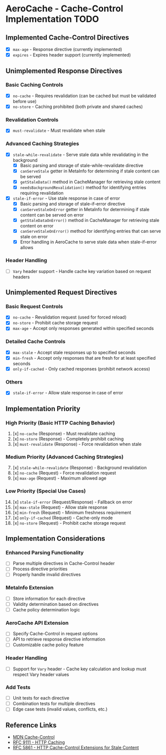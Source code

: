 # AeroCache - Cache-Control Implementation TODO

## Implemented Cache-Control Directives
- [x] `max-age` - Response directive (currently implemented)
- [x] `expires` - Expires header support (currently implemented)

## Unimplemented Response Directives

### Basic Caching Controls
- [x] `no-cache` - Requires revalidation (can be cached but must be validated before use)
- [x] `no-store` - Caching prohibited (both private and shared caches)

### Revalidation Controls
- [x] `must-revalidate` - Must revalidate when stale

### Advanced Caching Strategies
- [x] `stale-while-revalidate` - Serve stale data while revalidating in the background
  - [x] Basic parsing and storage of stale-while-revalidate directive
  - [x] `canServeStale` getter in MetaInfo for determining if stale content can be served
  - [x] `getStaleData()` method in CacheManager for retrieving stale content
  - [x] `needsBackgroundRevalidation()` method for identifying entries requiring revalidation
- [x] `stale-if-error` - Use stale response in case of error
  - [x] Basic parsing and storage of stale-if-error directive
  - [x] `canServeStaleOnError` getter in MetaInfo for determining if stale content can be served on error
  - [x] `getStaleDataOnError()` method in CacheManager for retrieving stale content on error
  - [x] `canServeStaleOnError()` method for identifying entries that can serve stale on error
  - [x] Error handling in AeroCache to serve stale data when stale-if-error allows

### Header Handling
- [ ] `Vary` header support - Handle cache key variation based on request headers

## Unimplemented Request Directives

### Basic Request Controls
- [x] `no-cache` - Revalidation request (used for forced reload)
- [x] `no-store` - Prohibit cache storage request
- [x] `max-age` - Accept only responses generated within specified seconds

### Detailed Cache Controls
- [x] `max-stale` - Accept stale responses up to specified seconds
- [x] `min-fresh` - Accept only responses that are fresh for at least specified seconds
- [x] `only-if-cached` - Only cached responses (prohibit network access)

### Others
- [x] `stale-if-error` - Allow stale response in case of error

## Implementation Priority

### High Priority (Basic HTTP Caching Behavior)
1. [x] `no-cache` (Response) - Must revalidate caching
2. [x] `no-store` (Response) - Completely prohibit caching
3. [x] `must-revalidate` (Response) - Force revalidation when stale

### Medium Priority (Advanced Caching Strategies)
7. [x] `stale-while-revalidate` (Response) - Background revalidation
9. [x] `no-cache` (Request) - Force revalidation request
10. [x] `max-age` (Request) - Maximum allowed age

### Low Priority (Special Use Cases)
14. [x] `stale-if-error` (Request/Response) - Fallback on error
15. [x] `max-stale` (Request) - Allow stale response
16. [x] `min-fresh` (Request) - Minimum freshness requirement
17. [x] `only-if-cached` (Request) - Cache-only mode
18. [x] `no-store` (Request) - Prohibit cache storage request

## Implementation Considerations

### Enhanced Parsing Functionality
- [ ] Parse multiple directives in Cache-Control header
- [ ] Process directive priorities
- [ ] Properly handle invalid directives

### MetaInfo Extension
- [ ] Store information for each directive
- [ ] Validity determination based on directives
- [ ] Cache policy determination logic

### AeroCache API Extension
- [ ] Specify Cache-Control in request options
- [ ] API to retrieve response directive information
- [ ] Customizable cache policy feature

### Header Handling
- [ ] Support for `Vary` header - Cache key calculation and lookup must respect Vary header values

### Add Tests
- [ ] Unit tests for each directive
- [ ] Combination tests for multiple directives
- [ ] Edge case tests (invalid values, conflicts, etc.)

## Reference Links
- [MDN Cache-Control](https://developer.mozilla.org/en-US/docs/Web/HTTP/Headers/Cache-Control)
- [RFC 9111 - HTTP Caching](https://httpwg.org/specs/rfc9111.html)
- [RFC 5861 - HTTP Cache-Control Extensions for Stale Content](https://httpwg.org/specs/rfc5861.html)
